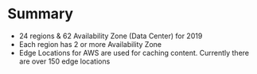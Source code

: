 # Summary
- 24 regions & 62 Availability Zone (Data Center) for 2019
- Each region has 2 or more Availability Zone
- Edge Locations for AWS are used for caching content. Currently there are over 150 edge locations
